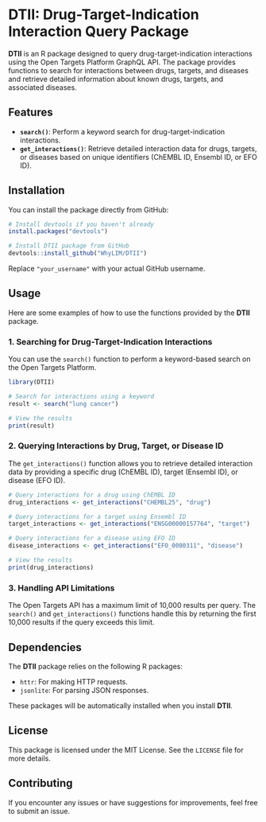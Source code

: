 # DTII: Drug-Target-Indication Interaction Query Package

**DTII** is an R package designed to query drug-target-indication interactions using the Open Targets Platform GraphQL API. The package provides functions to search for interactions between drugs, targets, and diseases and retrieve detailed information about known drugs, targets, and associated diseases.

## Features

- **`search()`**: Perform a keyword search for drug-target-indication interactions.
- **`get_interactions()`**: Retrieve detailed interaction data for drugs, targets, or diseases based on unique identifiers (ChEMBL ID, Ensembl ID, or EFO ID).

## Installation

You can install the package directly from GitHub:

```r
# Install devtools if you haven't already
install.packages("devtools")

# Install DTII package from GitHub
devtools::install_github("WhyLIM/DTII")
```

Replace `"your_username"` with your actual GitHub username.

## Usage

Here are some examples of how to use the functions provided by the **DTII** package.

### 1. Searching for Drug-Target-Indication Interactions

You can use the `search()` function to perform a keyword-based search on the Open Targets Platform.

```r
library(DTII)

# Search for interactions using a keyword
result <- search("lung cancer")

# View the results
print(result)
```

### 2. Querying Interactions by Drug, Target, or Disease ID

The `get_interactions()` function allows you to retrieve detailed interaction data by providing a specific drug (ChEMBL ID), target (Ensembl ID), or disease (EFO ID).

```r
# Query interactions for a drug using ChEMBL ID
drug_interactions <- get_interactions("CHEMBL25", "drug")

# Query interactions for a target using Ensembl ID
target_interactions <- get_interactions("ENSG00000157764", "target")

# Query interactions for a disease using EFO ID
disease_interactions <- get_interactions("EFO_0000311", "disease")

# View the results
print(drug_interactions)
```

### 3. Handling API Limitations

The Open Targets API has a maximum limit of 10,000 results per query. The `search()` and `get_interactions()` functions handle this by returning the first 10,000 results if the query exceeds this limit.

## Dependencies

The **DTII** package relies on the following R packages:

- `httr`: For making HTTP requests.
- `jsonlite`: For parsing JSON responses.

These packages will be automatically installed when you install **DTII**.

## License

This package is licensed under the MIT License. See the `LICENSE` file for more details.

## Contributing

If you encounter any issues or have suggestions for improvements, feel free to submit an issue.
